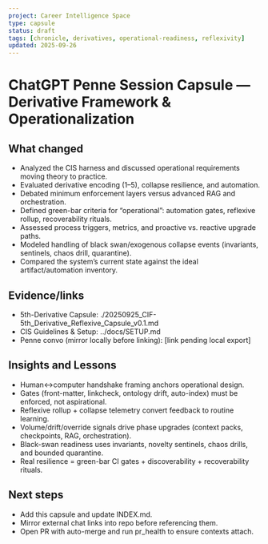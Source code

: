 ```yaml
---
project: Career Intelligence Space
type: capsule
status: draft
tags: [chronicle, derivatives, operational-readiness, reflexivity]
updated: 2025-09-26
---
```

# ChatGPT Penne Session Capsule — Derivative Framework & Operationalization

## What changed
- Analyzed the CIS harness and discussed operational requirements moving theory to practice.
- Evaluated derivative encoding (1–5), collapse resilience, and automation.
- Debated minimum enforcement layers versus advanced RAG and orchestration.
- Defined green-bar criteria for “operational”: automation gates, reflexive rollup, recoverability rituals.
- Assessed process triggers, metrics, and proactive vs. reactive upgrade paths.
- Modeled handling of black swan/exogenous collapse events (invariants, sentinels, chaos drill, quarantine).
- Compared the system’s current state against the ideal artifact/automation inventory.

## Evidence/links
- 5th-Derivative Capsule: ./20250925_CIF-5th_Derivative_Reflexive_Capsule_v0.1.md
- CIS Guidelines & Setup: ../docs/SETUP.md
- Penne convo (mirror locally before linking): [link pending local export]

## Insights and Lessons
- Human↔computer handshake framing anchors operational design.
- Gates (front-matter, linkcheck, ontology drift, auto-index) must be enforced, not aspirational.
- Reflexive rollup + collapse telemetry convert feedback to routine learning.
- Volume/drift/override signals drive phase upgrades (context packs, checkpoints, RAG, orchestration).
- Black-swan readiness uses invariants, novelty sentinels, chaos drills, and bounded quarantine.
- Real resilience = green-bar CI gates + discoverability + recoverability rituals.

## Next steps
- Add this capsule and update INDEX.md.
- Mirror external chat links into repo before referencing them.
- Open PR with auto-merge and run pr_health to ensure contexts attach.
